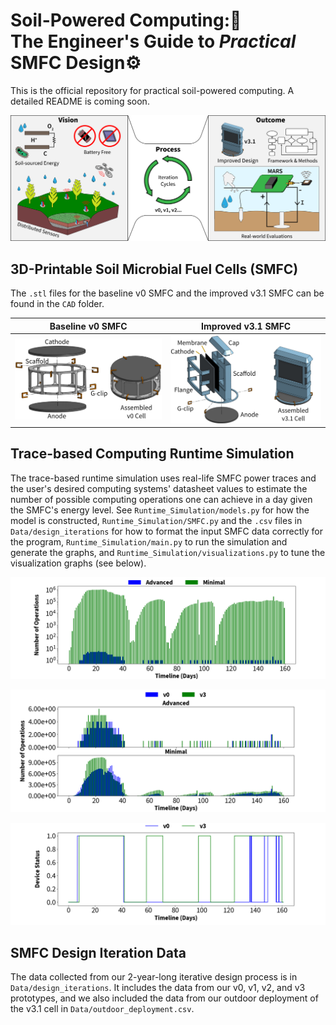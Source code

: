 # Soil-Powered Computing::seedling: <br> The Engineer's Guide to _Practical_ SMFC Design:gear:
This is the official repository for practical soil-powered computing. A detailed README is coming soon.

<p align="center">
  <img src="/doc-images/MFC_Figure.png"/>
</p>

## 3D-Printable Soil Microbial Fuel Cells (SMFC)
The `.stl` files for the baseline v0 SMFC and the improved v3.1 SMFC can be found in the `CAD` folder.

Baseline v0 SMFC           |  Improved v3.1 SMFC
:-------------------------:|:-------------------------:
![](/doc-images/v0_Exploded.png)  |  ![](/doc-images/v3.1_Exploded.png)

## Trace-based Computing Runtime Simulation
The trace-based runtime simulation uses real-life SMFC power traces and the user's desired computing systems' datasheet values to estimate the number of possible computing operations one can achieve in a day given the SMFC's energy level. See `Runtime_Simulation/models.py` for how the model is constructed, `Runtime_Simulation/SMFC.py` and the `.csv` files in `Data/design_iterations` for how to format the input SMFC data correctly for the program, `Runtime_Simulation/main.py` to run the simulation and generate the graphs, and `Runtime_Simulation/visualizations.py` to tune the visualization graphs (see below).

<p align="center">
  <img src="/doc-images/Speculative_Design.png"/>
</p>

<p align="center">
  <img src="/doc-images/min_adv_subplots.png"/>
</p>

<p align="center">
  <img src="/doc-images/MARS_on_off.png"/>
</p>

## SMFC Design Iteration Data
The data collected from our 2-year-long iterative design process is in `Data/design_iterations`. It includes the data from our v0, v1, v2, and v3 prototypes, and we also included the data from our outdoor deployment of the v3.1 cell in `Data/outdoor_deployment.csv`.

<p align="center">
  <img src="/doc-images/design_iteration_final.png/>
</p>
